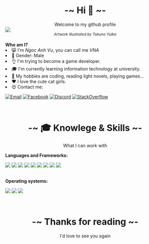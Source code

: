 <h1 align="center">
    <b size="30px">-~ Hi 👋 ~-</b>
</h1>

<div align="center">
    Welcome to my github profile
</div>

<img src="https://i.imgur.com/qDa9eSX.jpg"/>
<div align="center">
    <small><i>Artwork Illustrated by Tokuno Yuika</i></small>
</div>

<br/>
<b>Who am I?</b>

<li>😸 I'm <i>Ngoc Anh Vu</i>, you can call me <i>VNA</i></li>
<li>🤠 Gender: Male</li>
<li>👌 I'm trying to become a game developer.</li>
<li>🎓 I'm currently learning information technology at university.</li>
<li>🤤 My hobbies are coding, reading light novels, playing games...</li>
<li>❤️ I love the cute cat girls.</li>
<li>😍 Contact me:</li>

[![Email](https://img.shields.io/badge/Email-vn.vna@outlook.com-blue?style=for-the-badge&logo=microsoft)](mailto:vnvna@outlook.com)
[![Facebook](https://img.shields.io/badge/Facebook-Hardi%20V%C5%A9-blue?style=for-the-badge&logo=facebook)](https://www.facebook.com/aka.twc)
[![Discord](https://img.shields.io/badge/Discord-VNA%238380-purple?style=for-the-badge&logo=discord)]()
[![StackOverflow](https://img.shields.io/badge/Stack%20Overflow-VN%20VNA-orange?style=for-the-badge&logo=stackoverflow)](https://stackoverflow.com/users/14163804/vn-vna)

<br/>
<h1 align="center">
    <b>-~ 🎓 Knowlege & Skills ~-</b>
</h1>
<div align="center">
    What I can work with
</div>

<b>Languages and Frameworks:</b>

![](https://img.shields.io/badge/C%2B%2B-00599C?style=for-the-badge&logo=c%2B%2B&logoColor=blue&labelColor=black)
![](https://img.shields.io/badge/Vulkan-white?style=for-the-badge&logo=vulkan&logoColor=red&labelColor=black)
![](https://img.shields.io/badge/Java-ED8B00?style=for-the-badge&logo=java&logoColor=red&labelColor=black)
![](https://img.shields.io/badge/LWJGL-gray?style=for-the-badge&logo=java&logoColor=red&labelColor=black)
![](https://img.shields.io/badge/TypeScript-blue?style=for-the-badge&logo=typescript&logoColor=blue&labelColor=black)
![](https://img.shields.io/badge/JavaScript-323330?style=for-the-badge&logo=javascript&logoColor=F7DF1E&labelColor=black)
![](https://img.shields.io/badge/Node.js-43853D?style=for-the-badge&logo=node.js&logoColor=green&labelColor=black)
![](https://img.shields.io/badge/React-20232A?style=for-the-badge&logo=react&logoColor=61DAFB&labelColor=black)
![](https://img.shields.io/badge/C-00599C?style=for-the-badge&logo=c&logoColor=blue&labelColor=black)

<br />
<b>Operating systems:</b>

![](https://img.shields.io/badge/Windows-0078D6?style=for-the-badge&logo=windows&logoColor=blue&labelColor=black)
![](https://img.shields.io/badge/Ubuntu-E95420?style=for-the-badge&logo=ubuntu&logoColor=red&labelColor=black)
![](https://img.shields.io/badge/Arch_Linux-1793D1?style=for-the-badge&logo=arch-linux&logoColor=blue&labelColor=black)

<br/>
<h1 align="center">
    <b>-~ Thanks for reading ~-</b>
</h1>
<div align="center">
    I'd love to see you again
</div>
